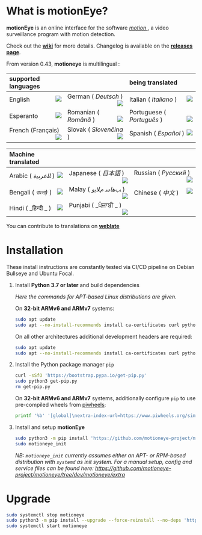 # What is motionEye?

**motionEye** is an online interface for the software [ _motion_ ](https://motion-project.github.io/), a video surveillance program with motion detection.

Check out the [__wiki__](https://github.com/motioneye-project/motioneye/wiki) for more details. Changelog is available on the [__releases page__](https://github.com/motioneye-project/motioneye/releases).

From version 0.43, **motioneye** is multilingual :

| supported languages| | being translated|
| :--- | :--- | :--- |
| English            <a href="https://hosted.weblate.org/engage/motioneye-project/en/"><img src="https://hosted.weblate.org/widgets/motioneye-project/en/svg-badge.svg" align=right /></a> | German ( _Deutsch_ )   <a href="https://hosted.weblate.org/engage/motioneye-project/de/"><img src="https://hosted.weblate.org/widgets/motioneye-project/de/svg-badge.svg" align=right /></a> | Italian ( _Italiano_ ) <a href="https://hosted.weblate.org/engage/motioneye-project/it/"><img src="https://hosted.weblate.org/widgets/motioneye-project/it/svg-badge.svg" align=right /></a> |
| Esperanto          <a href="https://hosted.weblate.org/engage/motioneye-project/eo/"><img src="https://hosted.weblate.org/widgets/motioneye-project/eo/svg-badge.svg" align=right /></a> | Romanian ( _Română_ ) <a href="https://hosted.weblate.org/engage/motioneye-project/ro/"><img src="https://hosted.weblate.org/widgets/motioneye-project/ro/svg-badge.svg" align=right /></a> | Portuguese ( _Português_ ) <a href="https://hosted.weblate.org/engage/motioneye-project/pt/"><img src="https://hosted.weblate.org/widgets/motioneye-project/pt/svg-badge.svg" align=right /></a> |
| French (Français)  <a href="https://hosted.weblate.org/engage/motioneye-project/fr/"><img src="https://hosted.weblate.org/widgets/motioneye-project/fr/svg-badge.svg" align=right /></a> | Slovak ( _Slovenčina_ ) <a href="https://hosted.weblate.org/engage/motioneye-project/sk/"><img src="https://hosted.weblate.org/widgets/motioneye-project/sk/svg-badge.svg" align=right /></a> | Spanish ( _Español_ ) <a href="https://hosted.weblate.org/engage/motioneye-project/es/"><img src="https://hosted.weblate.org/widgets/motioneye-project/es/svg-badge.svg" align=right /></a> |


| Machine translated | | |
| :--- | :--- | :--- |
| Arabic ( _ﺎﻠﻋﺮﺒﻳﺓ_ )    <a href="https://hosted.weblate.org/engage/motioneye-project/ar/"><img src="https://hosted.weblate.org/widgets/motioneye-project/ar/svg-badge.svg" align=right /></a> | Japanese ( _日本語_ )  <a href="https://hosted.weblate.org/engage/motioneye-project/ja/"><img src="https://hosted.weblate.org/widgets/motioneye-project/ja/svg-badge.svg" align=right /></a>  | Russian ( _Русский_ ) <a href="https://hosted.weblate.org/engage/motioneye-project/ru/"><img src="https://hosted.weblate.org/widgets/motioneye-project/ru/svg-badge.svg" align=right /></a> |
| Bengali ( _বাংলা)_ )    <a href="https://hosted.weblate.org/engage/motioneye-project/bn/"><img src="https://hosted.weblate.org/widgets/motioneye-project/bn/svg-badge.svg" align=right /></a> | Malay ( _ﺐﻫﺎﺳ ﻡﻼﻳﻭ_ )      <a href="https://hosted.weblate.org/engage/motioneye-project/ms/"><img src="https://hosted.weblate.org/widgets/motioneye-project/ms/svg-badge.svg" align=right /></a> | Chinese ( _中文_ )          <a href="https://hosted.weblate.org/engage/motioneye-project/zh/"><img src="https://hosted.weblate.org/widgets/motioneye-project/zh/svg-badge.svg" align=right /></a> |
| Hindi ( _हिन्दी _ )      <a href="https://hosted.weblate.org/engage/motioneye-project/hi/"><img src="https://hosted.weblate.org/widgets/motioneye-project/hi/svg-badge.svg" align=right /></a> | Punjabi ( _ਪੰਜਾਬੀ _ )        <a href="https://hosted.weblate.org/engage/motioneye-project/pa/"><img src="https://hosted.weblate.org/widgets/motioneye-project/pa/svg-badge.svg" align=right /></a> |


You can contribute to translations on [__weblate__](https://hosted.weblate.org/projects/motioneye-project)

# Installation

These install instructions are constantly tested via CI/CD pipeline on Debian Bullseye and Ubuntu Focal.

1. Install **Python 3.7 or later** and build dependencies

    _Here the commands for APT-based Linux distributions are given._

    On **32-bit ARMv6 and ARMv7** systems:
    ```sh
    sudo apt update
    sudo apt --no-install-recommends install ca-certificates curl python3 python3-distutils
    ```

    On all other architectures additional development headers are required:
    ```sh
    sudo apt update
    sudo apt --no-install-recommends install ca-certificates curl python3 python3-dev libcurl4-openssl-dev gcc libssl-dev
    ```

2. Install the Python package manager `pip`
    ```sh
    curl -sSfO 'https://bootstrap.pypa.io/get-pip.py'
    sudo python3 get-pip.py
    rm get-pip.py
    ```

    On **32-bit ARMv6 and ARMv7** systems, additionally configure `pip` to use pre-compiled wheels from [piwheels](https://piwheels.org/):
    ```sh
    printf '%b' '[global]\nextra-index-url=https://www.piwheels.org/simple/\n' | sudo tee /etc/pip.conf > /dev/null
    ```

3. Install and setup **motionEye**
    ```sh
    sudo python3 -m pip install 'https://github.com/motioneye-project/motioneye/archive/dev.tar.gz'
    sudo motioneye_init
    ```
    _NB: `motioneye_init` currently assumes either an APT- or RPM-based distribution with `systemd` as init system. For a manual setup, config and service files can be found here: <https://github.com/motioneye-project/motioneye/tree/dev/motioneye/extra>_

# Upgrade

```sh
sudo systemctl stop motioneye
sudo python3 -m pip install --upgrade --force-reinstall --no-deps 'https://github.com/motioneye-project/motioneye/archive/dev.tar.gz'
sudo systemctl start motioneye
```
